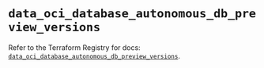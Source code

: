 # `data_oci_database_autonomous_db_preview_versions`

Refer to the Terraform Registry for docs: [`data_oci_database_autonomous_db_preview_versions`](https://registry.terraform.io/providers/oracle/oci/7.19.0/docs/data-sources/database_autonomous_db_preview_versions).
